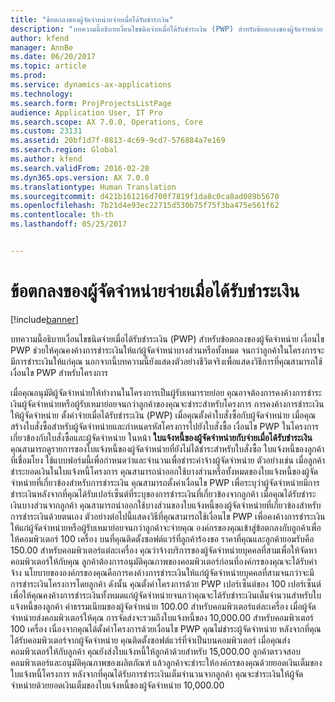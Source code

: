 ```yaml
---
title: "ข้อตกลงของผู้จัดจำหน่ายจ่ายเมื่อได้รับชำระเงิน"
description: "บทความนี้อธิบายเงื่อนไขชนิดจ่ายเมื่อได้รับชำระเงิน (PWP) สำหรับข้อตกลงของผู้จัดจำหน่าย เงื่อนไข PWP ช่วยให้คุณคงค้างการชำระเงินให้แก่ผู้จัดจำหน่าบางส่วนหรือทั้งหมด จนกว่าลูกค้าในโครงการจะมีการชำระเงินให้แก่คุณ นอกจากนี้บทความนี้ยังแสดงตัวอย่างชีวิตจริงเพื่อแสดงวิธีการที่คุณสามารถใช้เงื่อนไข PWP สำหรับโครงการ"
author: kfend
manager: AnnBe
ms.date: 06/20/2017
ms.topic: article
ms.prod: 
ms.service: dynamics-ax-applications
ms.technology: 
ms.search.form: ProjProjectsListPage
audience: Application User, IT Pro
ms.search.scope: AX 7.0.0, Operations, Core
ms.custom: 23131
ms.assetid: 20bf1d7f-8813-4c69-9cd7-576884a7e169
ms.search.region: Global
ms.author: kfend
ms.search.validFrom: 2016-02-28
ms.dyn365.ops.version: AX 7.0.0
ms.translationtype: Human Translation
ms.sourcegitcommit: d421b161216d700f7819f1da8c0ca8ad089b5670
ms.openlocfilehash: 7b21d4e93ec22715d530b75f75f3ba475e561f62
ms.contentlocale: th-th
ms.lasthandoff: 05/25/2017


---
```


# <a name="pay-when-paid-vendor-agreements"></a>ข้อตกลงของผู้จัดจำหน่ายจ่ายเมื่อได้รับชำระเงิน

[!include[banner](../includes/banner.md)]


บทความนี้อธิบายเงื่อนไขชนิดจ่ายเมื่อได้รับชำระเงิน (PWP) สำหรับข้อตกลงของผู้จัดจำหน่าย เงื่อนไข PWP ช่วยให้คุณคงค้างการชำระเงินให้แก่ผู้จัดจำหน่าบางส่วนหรือทั้งหมด จนกว่าลูกค้าในโครงการจะมีการชำระเงินให้แก่คุณ นอกจากนี้บทความนี้ยังแสดงตัวอย่างชีวิตจริงเพื่อแสดงวิธีการที่คุณสามารถใช้เงื่อนไข PWP สำหรับโครงการ

เมื่อคุณอนุมัติผู้จัดจำหน่ายให้ทำงานในโครงการเป็นผู้รับเหมารายย่อย คุณอาจต้องการคงค้างการชำระเงินผู้จัดจำหน่ายหรือผู้รับเหมาย่อยจนกว่าลูกค้าของคุณจะชำระสำหรับโครงการ การคงค้างการชำระเงินให้ผู้จัดจำหน่าย ตั้งค่าจ่ายเมื่อได้รับชำระเงิน (PWP) เมื่อคุณตั้งค่าใบสั่งซื้อกับผู้จัดจำหน่าย เมื่อคุณสร้างใบสั่งซื้อสำหรับผู้จัดจำหน่ายและกำหนดรหัสโครงการไปยังใบสั่งซื้อ เงื่อนไข PWP ในโครงการเกี่ยวข้องกับใบสั่งซื้อและผู้จัดจำหน่าย ในหน้า **ใบแจ้งหนี้ของผู้จัดจำหน่ายกับจ่ายเมื่อได้รับชำระเงิน** คุณสามารถดูรายการของใบแจ้งหนี้ของผู้จัดจำหน่ายที่ยังไม่ได้ชำระสำหรับใบสั่งซื้อ ใบแจ้งหนี้ของลูกค้าที่เชื่อมโยง ใช้แบบฟอร์มนี้เพื่อกำหนดว่าและจำนวนเพื่อชำระค่าจ้างผู้จัดจำหน่าย ตัวอย่างเช่น เมื่อลูกค้าชำระยอดเงินในใบแจ้งหนี้โครงการ คุณสามารถนำออกใช้บางส่วนหรือทั้งหมดของใบแจ้งหนี้ของผู้จัดจำหน่ายที่เกี่ยวข้องสำหรับการชำระเงิน คุณสามารถตั้งค่าเงื่อนไข PWP เพื่อระบุว่าผู้จัดจำหน่ายมีการชำระเงินหลังจากที่คุณได้รับเปอร์เซ็นต์ที่ระบุของการชำระเงินที่เกี่ยวข้องจากลูกค้า เมื่อคุณได้รับชำระเงินบางส่วนจากลูกค้า คุณสามารถนำออกใช้บางส่วนของใบแจ้งหนี้ของผู้จัดจำหน่ายที่เกี่ยวข้องสำหรับการชำระเงินด้วยตนเอง ตัวอย่างต่อไปนี้แสดงวิธีที่คุณสามารถใช้เงื่อนไข PWP เพื่อคงค้างการชำระเงินให้แก่ผู้จัดจำหน่ายหรือผู้รับเหมาย่อยจนกว่าลูกค้าจะจ่ายคุณ องค์กรของคุณเข้าสู่ข้อตกลงกับลูกค้าเพื่อให้คอมพิวเตอร์ 100 เครื่อง บนที่คุณติดตั้งซอฟต์แวร์ที่ลูกค้าร้องขอ ราคาที่คุณและลูกค้ายอมรับคือ 150.00 สำหรับคอมพิวเตอร์แต่ละเครื่อง คุณว่าจ้างบริการของผู้จัดจำหน่ายบุคคลที่สามเพื่อให้จัดหาคอมพิวเตอร์ให้กับคุณ ลูกค้าต้องการอนุมัติคุณภาพของคอมพิวเตอร์ก่อนที่องค์กรของคุณจะได้รับค่าจ้าง นโยบายขององค์กรของคุณคือการคงค้างการชำระเงินให้แก่ผู้จัดจำหน่ายบุคคลที่สามจนกว่าจะมีการชำระเงินโครงการโดยลูกค้า ดังนั้น คุณตั้งค่าโครงการด้วย PWP เปอร์เซ็นต์ของ 100 เปอร์เซ็นต์ เพื่อให้คุณคงค้างการชำระเงินทั้งหมดแก่ผู้จัดจำหน่ายจนกว่าคุณจะได้รับชำระเงินเต็มจำนวนสำหรับใบแจ้งหนี้ของลูกค้า ค่าธรรมเนียมของผู้จัดจำหน่าย 100.00 สำหรับคอมพิวเตอร์แต่ละเครื่อง เมื่อผู้จัดจำหน่ายส่งคอมพิวเตอร์ให้คุณ การจัดส่งจะรวมถึงใบแจ้งหนี้ของ 10,000.00 สำหรับคอมพิวเตอร์ 100 เครื่อง เนื่องจากคุณได้ตั้งค่าโครงการด้วยเงื่อนไข PWP คุณไม่ชำระผู้จัดจำหน่าย หลังจากที่คุณได้รับคอมพิวเตอร์จากผู้จัดจำหน่าย คุณติดตั้งซอฟต์แวร์ที่จำเป็นบนคอมพิวเตอร์ เมื่อคุณส่งคอมพิวเตอร์ให้กับลูกค้า คุณยังส่งใบแจ้งหนี้ให้ลูกค้าด้วยสำหรับ 15,000.00 ลูกค้าตรวจสอบคอมพิวเตอร์และอนุมัติคุณภาพของผลิตภัณฑ์ แล้วลูกค้าจะชำระให้องค์กรของคุณด้วยยอดเงินเต็มของใบแจ้งหนี้โครงการ หลังจากที่คุณได้รับการชำระเงินเต็มจำนวนจากลูกค้า คุณจะชำระเงินให้ผู้จัดจำหน่ายด้วยยอดเงินเต็มของใบแจ้งหนี้ของผู้จัดจำหน่าย 10,000.00




